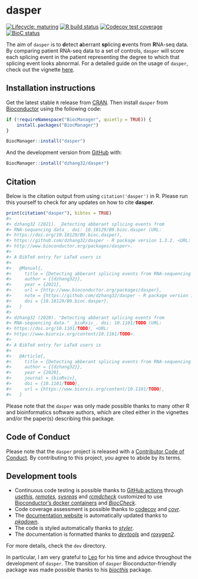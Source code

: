 
<!-- README.md is generated from README.Rmd. Please edit that file -->

# dasper

<!-- badges: start -->

[![Lifecycle:
maturing](https://img.shields.io/badge/lifecycle-maturing-blue.svg)](https://www.tidyverse.org/lifecycle/#maturing)
[![R build
status](https://github.com/dzhang32/dasper/workflows/R-CMD-check-bioc/badge.svg)](https://github.com/dzhang32/dasper/actions)
[![Codecov test
coverage](https://codecov.io/gh/dzhang32/dasper/branch/master/graph/badge.svg)](https://codecov.io/gh/dzhang32/dasper?branch=master)
[![BioC
status](http://www.bioconductor.org/shields/build/release/bioc/dasper.svg)](https://bioconductor.org/checkResults/release/bioc-LATEST/dasper)
<!-- badges: end -->

The aim of `dasper` is to **d**etect **a**berrant **sp**licing
**e**vents from **R**NA-seq data. By comparing patient RNA-seq data to a
set of controls, `dasper` will score each splicing event in the patient
representing the degree to which that splicing event looks abnormal. For
a detailed guide on the usage of `dasper`, check out the vignette
[here](https://dzhang32.github.io/dasper/articles/dasper.html).

## Installation instructions

Get the latest stable `R` release from
[CRAN](http://cran.r-project.org/). Then install `dasper` from
[Bioconductor](http://bioconductor.org/) using the following code:

``` r
if (!requireNamespace("BiocManager", quietly = TRUE)) {
    install.packages("BiocManager")
}

BiocManager::install("dasper")
```

And the development version from [GitHub](https://github.com/) with:

``` r
BiocManager::install("dzhang32/dasper")
```

## Citation

Below is the citation output from using `citation('dasper')` in R.
Please run this yourself to check for any updates on how to cite
**dasper**.

``` r
print(citation("dasper"), bibtex = TRUE)
#> 
#> dzhang32 (2021). _Detecting abberant splicing events from
#> RNA-sequencing data_. doi: 10.18129/B9.bioc.dasper (URL:
#> https://doi.org/10.18129/B9.bioc.dasper),
#> https://github.com/dzhang32/dasper - R package version 1.3.2, <URL:
#> http://www.bioconductor.org/packages/dasper>.
#> 
#> A BibTeX entry for LaTeX users is
#> 
#>   @Manual{,
#>     title = {Detecting abberant splicing events from RNA-sequencing data},
#>     author = {{dzhang32}},
#>     year = {2021},
#>     url = {http://www.bioconductor.org/packages/dasper},
#>     note = {https://github.com/dzhang32/dasper - R package version 1.3.2},
#>     doi = {10.18129/B9.bioc.dasper},
#>   }
#> 
#> dzhang32 (2020). "Detecting abberant splicing events from
#> RNA-sequencing data." _bioRxiv_. doi: 10.1101/TODO (URL:
#> https://doi.org/10.1101/TODO), <URL:
#> https://www.biorxiv.org/content/10.1101/TODO>.
#> 
#> A BibTeX entry for LaTeX users is
#> 
#>   @Article{,
#>     title = {Detecting abberant splicing events from RNA-sequencing data},
#>     author = {{dzhang32}},
#>     year = {2020},
#>     journal = {bioRxiv},
#>     doi = {10.1101/TODO},
#>     url = {https://www.biorxiv.org/content/10.1101/TODO},
#>   }
```

Please note that the `dasper` was only made possible thanks to many
other R and bioinformatics software authors, which are cited either in
the vignettes and/or the paper(s) describing this package.

## Code of Conduct

Please note that the `dasper` project is released with a [Contributor
Code of
Conduct](https://contributor-covenant.org/version/2/0/CODE_OF_CONDUCT.html).
By contributing to this project, you agree to abide by its terms.

## Development tools

  - Continuous code testing is possible thanks to [GitHub
    actions](https://www.tidyverse.org/blog/2020/04/usethis-1-6-0/)
    through *[usethis](https://CRAN.R-project.org/package=usethis)*,
    *[remotes](https://CRAN.R-project.org/package=remotes)*,
    *[sysreqs](https://github.com/r-hub/sysreqs)* and
    *[rcmdcheck](https://CRAN.R-project.org/package=rcmdcheck)*
    customized to use [Bioconductor’s docker
    containers](https://www.bioconductor.org/help/docker/) and
    *[BiocCheck](https://bioconductor.org/packages/3.12/BiocCheck)*.
  - Code coverage assessment is possible thanks to
    [codecov](https://codecov.io/gh) and
    *[covr](https://CRAN.R-project.org/package=covr)*.
  - The [documentation website](http://dzhang32.github.io/dasper) is
    automatically updated thanks to
    *[pkgdown](https://CRAN.R-project.org/package=pkgdown)*.
  - The code is styled automatically thanks to
    *[styler](https://CRAN.R-project.org/package=styler)*.
  - The documentation is formatted thanks to
    *[devtools](https://CRAN.R-project.org/package=devtools)* and
    *[roxygen2](https://CRAN.R-project.org/package=roxygen2)*.

For more details, check the `dev` directory.

In particular, I am very grateful to
[Leo](http://lcolladotor.github.io/) for his time and advice throughout
the development of `dasper`. The transition of `dasper`
Bioconductor-friendly package was made possible thanks to his
*[biocthis](https://bioconductor.org/packages/3.12/biocthis)* package.

